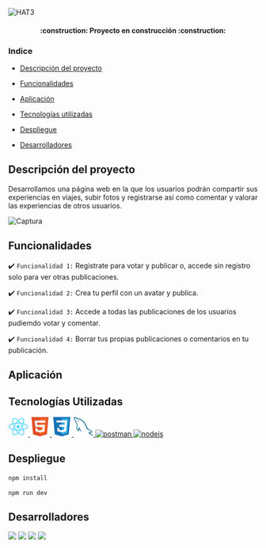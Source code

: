 
![HAT3](https://github.com/Cristianfteijeiro/FinalProject-HAB-GroupD/assets/131007339/40de0694-9dd3-45e7-b55d-a894f5a39b27)

<h4 align="center">
:construction: Proyecto en construcción :construction:
</h4>


### Indice 

- [Descripción del proyecto](#descripcion-del-proyecto)

- [Funcionalidades](#funcionalidades)

- [Aplicación](#aplicacion)

- [Tecnologías utilizadas](#tecnologias-utilizadas)

- [Despliegue](#despliegue)

- [Desarrolladores](#desarrolladores)

## Descripción del proyecto

<p align="justify">
 Desarrollamos una página web en la que los usuarios podrán compartir sus experiencias en viajes, subir fotos y registrarse
 así como comentar y valorar las experiencias de otros usuarios.
</p>

 ![Captura](https://github.com/Cristianfteijeiro/FinalProject-HAB-GroupD/assets/131007339/f12338d8-eac3-4aa5-b362-aafc2b9856e3)

  ## Funcionalidades

:heavy_check_mark: `Funcionalidad 1:` Registrate para votar y publicar o, accede sin registro solo para ver otras publicaciones.

:heavy_check_mark: `Funcionalidad 2:` Crea tu perfil con un avatar y publica.

:heavy_check_mark: `Funcionalidad 3:` Accede a todas las publicaciones de los usuarios pudiemdo votar y comentar.

:heavy_check_mark: `Funcionalidad 4:` Borrar tus propias publicaciones o comentarios en tu publicación.

  ## Aplicación 



  ## Tecnologías Utilizadas

<a href="https://www.react.com" target="_blank"> <img src="https://raw.githubusercontent.com/devicons/devicon/master/icons/react/react-original.svg" alt="react" width="40" height="40"/> </a> 
<a href="https://www.html.com" target="_blank"> <img src="https://raw.githubusercontent.com/devicons/devicon/master/icons/html5/html5-original.svg" alt="html" width="40" height="40"/> </a> 
<a href="https://www.css3.com" target="_blank"> <img src="https://raw.githubusercontent.com/devicons/devicon/master/icons/css3/css3-original.svg" alt="css" width="40" height="40"/> </a> 
<a href="https://www.mysql.com" target="_blank"> <img src="https://raw.githubusercontent.com/devicons/devicon/master/icons/mysql/mysql-original.svg" alt="mysql" width="40" height="40"/> </a> 
<a href="https://www.postman.com" target="_blank"> <img src="https://github.com/Cristianfteijeiro/FinalProject-HAB-GroupD/assets/131007339/ddea97b0-1a80-4c46-9ef7-2f6bca3a84da" alt="postman" width="40" height="40"/> </a> 
<a href="https://www.nodejs.org" target="_blank"> <img src="https://github.com/Cristianfteijeiro/FinalProject-HAB-GroupD/assets/131007339/83f39d79-6b86-4d65-9831-07ddcc0cfbb6" alt="nodejs" width="40" height="40"/> </a>

  
  ## Despliegue

  ```shell
npm install
```
```shell
npm run dev
```

  ## Desarrolladores
<a href="https://www.linkedin.com/in/danielnovootero" target ="_blank"> <img src="https://github.com/Cristianfteijeiro/FinalProject-HAB-GroupD/assets/131007339/96bb316b-6a0b-4549-ac7c-46b3ce3f7c64"/></a>
<a href="https://www.linkedin.com/in/fran-bana-vazquez" target="_blank"> <img src="https://github.com/Cristianfteijeiro/FinalProject-HAB-GroupD/assets/131007339/65d7fe12-776e-4b12-87c7-bd369d02416c"/></a>
<a href="https://www.linkedin.com/in/cristianfteijeiro" target="_blank"> <img src="https://github.com/Cristianfteijeiro/FinalProject-HAB-GroupD/assets/131007339/31b3a523-8cb1-4228-b7dc-e237569035bf"/></a>
<a href="https://www.linkedin.com/in/angelalonghigarcia" target="_blank"> <img src="https://github.com/Cristianfteijeiro/FinalProject-HAB-GroupD/assets/131007339/ea73f916-d267-4567-a850-8dc041207627"/></a>
